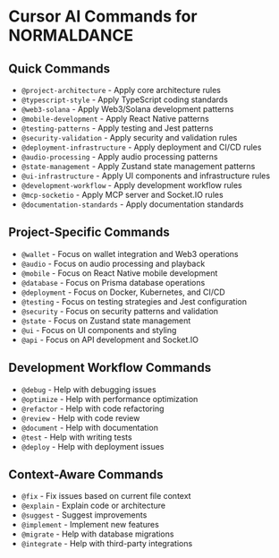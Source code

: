 # Cursor AI Commands for NORMALDANCE

## Quick Commands
- `@project-architecture` - Apply core architecture rules
- `@typescript-style` - Apply TypeScript coding standards
- `@web3-solana` - Apply Web3/Solana development patterns
- `@mobile-development` - Apply React Native patterns
- `@testing-patterns` - Apply testing and Jest patterns
- `@security-validation` - Apply security and validation rules
- `@deployment-infrastructure` - Apply deployment and CI/CD rules
- `@audio-processing` - Apply audio processing patterns
- `@state-management` - Apply Zustand state management patterns
- `@ui-infrastructure` - Apply UI components and infrastructure rules
- `@development-workflow` - Apply development workflow rules
- `@mcp-socketio` - Apply MCP server and Socket.IO rules
- `@documentation-standards` - Apply documentation standards

## Project-Specific Commands
- `@wallet` - Focus on wallet integration and Web3 operations
- `@audio` - Focus on audio processing and playback
- `@mobile` - Focus on React Native mobile development
- `@database` - Focus on Prisma database operations
- `@deployment` - Focus on Docker, Kubernetes, and CI/CD
- `@testing` - Focus on testing strategies and Jest configuration
- `@security` - Focus on security patterns and validation
- `@state` - Focus on Zustand state management
- `@ui` - Focus on UI components and styling
- `@api` - Focus on API development and Socket.IO

## Development Workflow Commands
- `@debug` - Help with debugging issues
- `@optimize` - Help with performance optimization
- `@refactor` - Help with code refactoring
- `@review` - Help with code review
- `@document` - Help with documentation
- `@test` - Help with writing tests
- `@deploy` - Help with deployment issues

## Context-Aware Commands
- `@fix` - Fix issues based on current file context
- `@explain` - Explain code or architecture
- `@suggest` - Suggest improvements
- `@implement` - Implement new features
- `@migrate` - Help with database migrations
- `@integrate` - Help with third-party integrations
